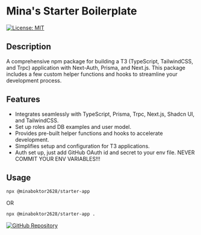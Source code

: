 # Mina's Starter Boilerplate

[//]: # ([![npm version]&#40;https://badge.fury.io/js/your-package-name.svg&#41;]&#40;https://badge.fury.io/js/@minaboktor2628/starter-app&#41;)
[![License: MIT](https://img.shields.io/badge/License-MIT-yellow.svg)](https://opensource.org/licenses/MIT)

## Description

A comprehensive npm package for building a T3 (TypeScript, TailwindCSS, and Trpc) application with Next-Auth, Prisma, and Next.js. This package includes a few custom helper functions and hooks to streamline your development process.

## Features

- Integrates seamlessly with TypeScript, Prisma, Trpc, Next.js, Shadcn UI, and TailwindCSS.
- Set up roles and DB examples and user model.
- Provides pre-built helper functions and hooks to accelerate development.
- Simplifies setup and configuration for T3 applications.
- Auth set up, just add GitHub OAuth id and secret to your env file. NEVER COMMIT YOUR ENV VARIABLES!!!

## Usage

```bash
npx @minaboktor2628/starter-app
```
OR

```bash
npx @minaboktor2628/starter-app .
```

[![GitHub Repository](https://img.shields.io/badge/GitHub-Repository-blue?logo=github)](https://github.com/minaboktor2628/starter-app-cli)
